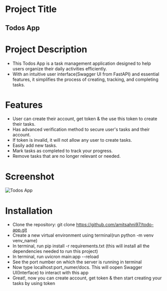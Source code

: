 # Project Title
## Todos App

# Project Description
- This Todos App is a task management application designed to help users organize their daily activities efficiently.
-  With an intuitive user interface(Swagger UI from FastAPI) and essential features, it simplifies the process of creating, tracking, and completing tasks.

# Features
- User can create their account, get token & the use this token to create their tasks.
- Has advanced verification method to secure user's tasks and their account.
- If token is invalid, it will not allow any user to create tasks.
- Easily add new tasks.
- Mark tasks as completed to track your progress.
- Remove tasks that are no longer relevant or needed.

# Screenshot
![Todos App](https://github.com/amitsahni97/todos-app/assets/75803822/808102f7-8d17-49e8-ab4a-74958989d59a)


# Installation
- Clone the repository: git clone https://github.com/amitsahni97/todo-app.git
- Create a new virtual environment using terminal(run python -m venv venv_name)
- In terminal, run pip install -r requirements.txt (this will install all the dependencies needed to run this project)
- In terminal, run uvicron main:app --reload
- See the port number on which the server is running in terminal
- Now type localhost:port_numer/docs. This will oopen Swagger UI(Interface) to interact with this app
- Great!, now you can create account, get token & then start creating your tasks by using token
